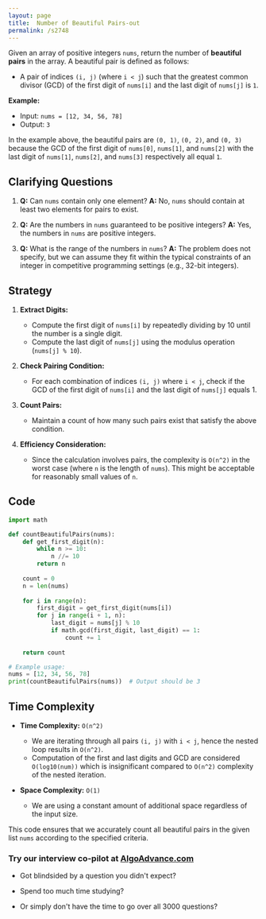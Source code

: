 ```yaml
---
layout: page
title:  Number of Beautiful Pairs-out
permalink: /s2748
---
```


Given an array of positive integers `nums`, return the number of **beautiful pairs** in the array. A beautiful pair is defined as follows:

- A pair of indices `(i, j)` (where `i < j`) such that the greatest common divisor (GCD) of the first digit of `nums[i]` and the last digit of `nums[j]` is `1`.

**Example:**
- Input: `nums = [12, 34, 56, 78]`
- Output: `3`
  
In the example above, the beautiful pairs are `(0, 1)`, `(0, 2)`, and `(0, 3)` because the GCD of the first digit of `nums[0]`, `nums[1]`, and `nums[2]` with the last digit of `nums[1]`, `nums[2]`, and `nums[3]` respectively all equal `1`.

## Clarifying Questions

1. **Q:** Can `nums` contain only one element?
   **A:** No, `nums` should contain at least two elements for pairs to exist.

2. **Q:** Are the numbers in `nums` guaranteed to be positive integers?
   **A:** Yes, the numbers in `nums` are positive integers.
   
3. **Q:** What is the range of the numbers in `nums`?
   **A:** The problem does not specify, but we can assume they fit within the typical constraints of an integer in competitive programming settings (e.g., 32-bit integers).

## Strategy

1. **Extract Digits:**
   - Compute the first digit of `nums[i]` by repeatedly dividing by 10 until the number is a single digit.
   - Compute the last digit of `nums[j]` using the modulus operation (`nums[j] % 10`).

2. **Check Pairing Condition:**
   - For each combination of indices `(i, j)` where `i < j`, check if the GCD of the first digit of `nums[i]` and the last digit of `nums[j]` equals 1.

3. **Count Pairs:**
   - Maintain a count of how many such pairs exist that satisfy the above condition.

4. **Efficiency Consideration:**
   - Since the calculation involves pairs, the complexity is `O(n^2)` in the worst case (where `n` is the length of `nums`). This might be acceptable for reasonably small values of `n`.

## Code

```python
import math

def countBeautifulPairs(nums):
    def get_first_digit(n):
        while n >= 10:
            n //= 10
        return n
    
    count = 0
    n = len(nums)
    
    for i in range(n):
        first_digit = get_first_digit(nums[i])
        for j in range(i + 1, n):
            last_digit = nums[j] % 10
            if math.gcd(first_digit, last_digit) == 1:
                count += 1
                
    return count

# Example usage:
nums = [12, 34, 56, 78]
print(countBeautifulPairs(nums))  # Output should be 3
```

## Time Complexity

- **Time Complexity:** `O(n^2)`
  - We are iterating through all pairs `(i, j)` with `i < j`, hence the nested loop results in `O(n^2)`.
  - Computation of the first and last digits and GCD are considered `O(log10(num))` which is insignificant compared to `O(n^2)` complexity of the nested iteration.

- **Space Complexity:** `O(1)`
  - We are using a constant amount of additional space regardless of the input size.

This code ensures that we accurately count all beautiful pairs in the given list `nums` according to the specified criteria.


### Try our interview co-pilot at [AlgoAdvance.com](https://algoAdvance.com)

- Got blindsided by a question you didn't expect?

- Spend too much time studying?

- Or simply don't have the time to go over all 3000 questions?

